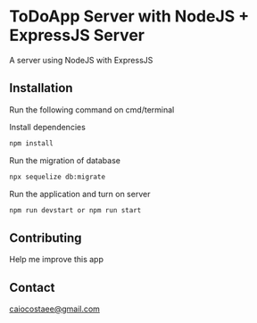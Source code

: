# ToDoApp Server with NodeJS + ExpressJS Server
A server using NodeJS with ExpressJS

## Installation

Run the following command on cmd/terminal

Install dependencies
```bash
npm install
```

Run the migration of database
```bash
npx sequelize db:migrate
```

Run the application and turn on server
```bash
npm run devstart or npm run start
```

## Contributing
Help me improve this app

## Contact
caiocostaee@gmail.com

